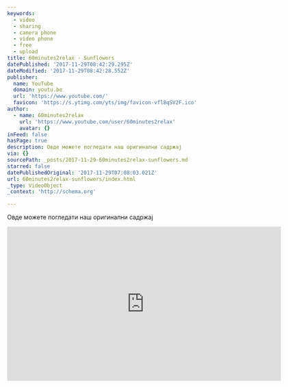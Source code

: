 ```yaml
---
keywords:
  - video
  - sharing
  - camera phone
  - video phone
  - free
  - upload
title: 60minutes2relax - Sunflowers
datePublished: '2017-11-29T08:42:29.295Z'
dateModified: '2017-11-29T08:42:28.552Z'
publisher:
  name: YouTube
  domain: youtu.be
  url: 'https://www.youtube.com/'
  favicon: 'https://s.ytimg.com/yts/img/favicon-vfl8qSV2F.ico'
author:
  - name: 60minutes2relax
    url: 'https://www.youtube.com/user/60minutes2relax'
    avatar: {}
inFeed: false
hasPage: true
description: Овде можете погледати наш оригинални садржај
via: {}
sourcePath: _posts/2017-11-29-60minutes2relax-sunflowers.md
starred: false
datePublishedOriginal: '2017-11-29T07:08:03.021Z'
url: 60minutes2relax-sunflowers/index.html
_type: VideoObject
_context: 'http://schema.org'

---
```

Овде можете погледати наш оригинални садржај

<iframe src="https://cdn.embedly.com/widgets/media.html?src=https%3A%2F%2Fwww.youtube.com%2Fembed%2FFtoRQ6JxHio%3Ffeature%3Doembed&amp;url=http%3A%2F%2Fwww.youtube.com%2Fwatch%3Fv%3DFtoRQ6JxHio&amp;image=https%3A%2F%2Fi.ytimg.com%2Fvi%2FFtoRQ6JxHio%2Fhqdefault.jpg&amp;key=b7d04c9b404c499eba89ee7072e1c4f7&amp;type=text%2Fhtml&amp;schema=youtube" width="640" height="360" scrolling="no" frameborder="0" allowfullscreen="" style=""></iframe>